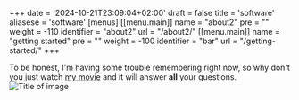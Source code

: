 +++
date = '2024-10-21T23:09:04+02:00'
draft = false
title = 'software'
aliasese = 'software'
[menus]
[[menu.main]]
    name = "about2"
    pre = "<i class='fa fa-heart'></i>"
    weight = -110
    identifier = "about2"
    url = "/about2/"
[[menu.main]]
    name = "getting started"
    pre = "<i class='fa fa-road'></i>"
    weight = -100
    identifier = "bar"
    url = "/getting-started/"
+++


To be honest, I'm having some trouble remembering right now, so why don't you
just watch [my movie](https://en.wikipedia.org/wiki/The_Big_Lebowski) and it
will answer **all** your questions.
![Title of image](Teclado-espa-ol-VIM_con_Leyenda.webp)
